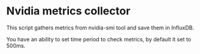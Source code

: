# Nvidia metrics collector

This script gathers metrics from nvidia-smi tool and save them in InfluxDB.

You have an ability to set time period to check metrics, by default it set to 500ms.
